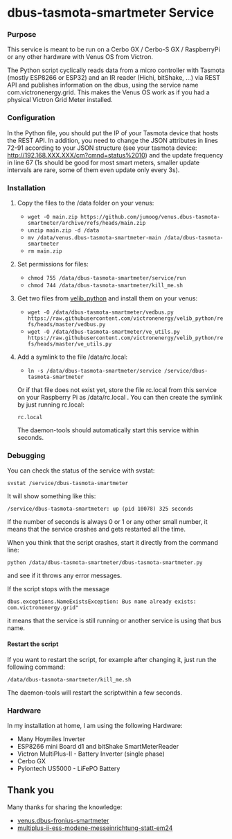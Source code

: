# dbus-tasmota-smartmeter Service

### Purpose

This service is meant to be run on a Cerbo GX / Cerbo-S GX / RaspberryPi or any other hardware with Venus OS from Victron.

The Python script cyclically reads data from a micro controller with Tasmota (mostly ESP8266 or ESP32) and an IR reader (Hichi, bitShake, ...) via REST API and publishes information on the dbus, using the service name com.victronenergy.grid. This makes the Venus OS work as if you had a physical Victron Grid Meter installed.

### Configuration

In the Python file, you should put the IP of your Tasmota device that hosts the REST API. In addition, you need to change the JSON attributes in lines 72-91 according to your JSON structure (see your tasmota device: http://192.168.XXX.XXX/cm?cmnd=status%2010) and the update frequency in line 67 (1s should be good for most smart meters, smaller update intervals are rare, some of them even update only every 3s).

### Installation

1. Copy the files to the /data folder on your venus:

   - `wget -O main.zip https://github.com/jumoog/venus.dbus-tasmota-smartmeter/archive/refs/heads/main.zip`
   - `unzip main.zip -d /data`
   - `mv /data/venus.dbus-tasmota-smartmeter-main /data/dbus-tasmota-smartmeter`
   - `rm main.zip`

2. Set permissions for files:

   - `chmod 755 /data/dbus-tasmota-smartmeter/service/run`
   - `chmod 744 /data/dbus-tasmota-smartmeter/kill_me.sh`

3. Get two files from [velib_python](https://github.com/victronenergy/velib_python) and install them on your venus:

   - `wget -O /data/dbus-tasmota-smartmeter/vedbus.py https://raw.githubusercontent.com/victronenergy/velib_python/refs/heads/master/vedbus.py`
   - `wget -O /data/dbus-tasmota-smartmeter/ve_utils.py https://raw.githubusercontent.com/victronenergy/velib_python/refs/heads/master/ve_utils.py`

4. Add a symlink to the file /data/rc.local:

   - `ln -s /data/dbus-tasmota-smartmeter/service /service/dbus-tasmota-smartmeter`

   Or if that file does not exist yet, store the file rc.local from this service on your Raspberry Pi as /data/rc.local .
   You can then create the symlink by just running rc.local:
  
   `rc.local`

   The daemon-tools should automatically start this service within seconds.

### Debugging

You can check the status of the service with svstat:

`svstat /service/dbus-tasmota-smartmeter`

It will show something like this:

`/service/dbus-tasmota-smartmeter: up (pid 10078) 325 seconds`

If the number of seconds is always 0 or 1 or any other small number, it means that the service crashes and gets restarted all the time.

When you think that the script crashes, start it directly from the command line:

`python /data/dbus-tasmota-smartmeter/dbus-tasmota-smartmeter.py`

and see if it throws any error messages.

If the script stops with the message

`dbus.exceptions.NameExistsException: Bus name already exists: com.victronenergy.grid"`

it means that the service is still running or another service is using that bus name.

#### Restart the script

If you want to restart the script, for example after changing it, just run the following command:

`/data/dbus-tasmota-smartmeter/kill_me.sh`

The daemon-tools will restart the scriptwithin a few seconds.

### Hardware

In my installation at home, I am using the following Hardware:

- Many Hoymiles Inverter
- ESP8266 mini Board d1 and bitShake SmartMeterReader
- Victron MultiPlus-II - Battery Inverter (single phase)
- Cerbo GX
- Pylontech US5000 - LiFePO Battery

## Thank you

Many thanks for sharing the knowledge:

* [venus.dbus-fronius-smartmeter](https://github.com/RalfZim/venus.dbus-fronius-smartmeter)
* [multiplus-ii-ess-modene-messeinrichtung-statt-em24](https://community.victronenergy.com/articles/170837/multiplus-ii-ess-modene-messeinrichtung-statt-em24.html)
